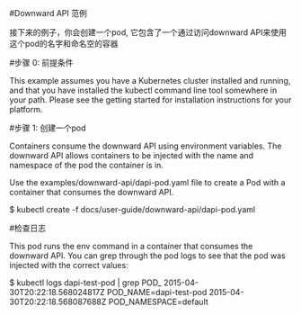 #Downward API 范例

接下来的例子，你会创建一个pod, 它包含了一个通过访问downward API来使用这个pod的名字和命名空的容器

#步骤 0: 前提条件

This example assumes you have a Kubernetes cluster installed and running, and that you have installed the kubectl command line tool somewhere in your path. Please see the getting started for installation instructions for your platform.

#步骤 1: 创建一个pod

Containers consume the downward API using environment variables. The downward API allows containers to be injected with the name and namespace of the pod the container is in.

Use the examples/downward-api/dapi-pod.yaml file to create a Pod with a container that consumes the downward API.

$ kubectl create -f docs/user-guide/downward-api/dapi-pod.yaml

#检查日志

This pod runs the env command in a container that consumes the downward API. You can grep through the pod logs to see that the pod was injected with the correct values:

$ kubectl logs dapi-test-pod | grep POD_
2015-04-30T20:22:18.568024817Z POD_NAME=dapi-test-pod
2015-04-30T20:22:18.568087688Z POD_NAMESPACE=default
